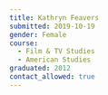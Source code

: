 ```yaml
---
title: Kathryn Feavers 
submitted: 2019-10-19
gender: Female
course:
  - Film & TV Studies
  - American Studies
graduated: 2012
contact_allowed: true
--- 
```

